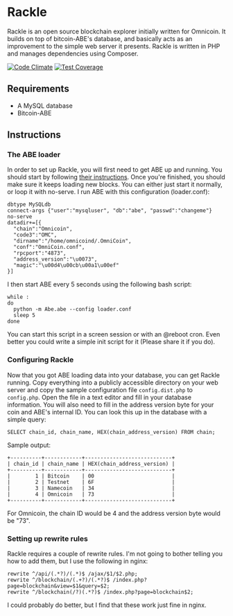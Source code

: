 # Rackle
Rackle is an open source blockchain explorer initially written for Omnicoin. It builds on top of bitcoin-ABE's database, and basically acts as an improvement to the simple web server it presents. Rackle is written in PHP and manages dependencies using Composer.

[![Code Climate](https://codeclimate.com/github/DoctorBlue/Rackle/badges/gpa.svg)](https://codeclimate.com/github/DoctorBlue/Rackle) [![Test Coverage](https://codeclimate.com/github/DoctorBlue/Rackle/badges/coverage.svg)](https://codeclimate.com/github/DoctorBlue/Rackle)

## Requirements
- A MySQL database
- Bitcoin-ABE

## Instructions
### The ABE loader
In order to set up Rackle, you will first need to get ABE up and running. You should start by following [their instructions](https://github.com/bitcoin-abe/bitcoin-abe). Once you're finished, you should make sure it keeps loading new blocks. You can either just start it normally, or loop it with no-serve. I run ABE with this configuration (loader.conf):

    dbtype MySQLdb
    connect-args {"user":"mysqluser", "db":"abe", "passwd":"changeme"}
    no-serve
    datadir+=[{
      "chain":"Omnicoin",
      "code3":"OMC",
      "dirname":"/home/omnicoind/.OmniCoin",
      "conf":"OmniCoin.conf",
      "rpcport":"4873",
      "address_version":"\u0073",
      "magic":"\u00d4\u00cb\u00a1\u00ef"
    }]

I then start ABE every 5 seconds using the following bash script:

    while :
    do
      python -m Abe.abe --config loader.conf
      sleep 5
    done

You can start this script in a screen session or with an @reboot cron. Even better you could write a simple init script for it (Please share it if you do).

### Configuring Rackle
Now that you got ABE loading data into your database, you can get Rackle running. Copy everything into a publicly accessible directory on your web server and copy the sample configuration file `config.dist.php` to `config.php`. Open the file in a text editor and fill in your database information. You will also need to fill in the address version byte for your coin and ABE's internal ID. You can look this up in the database with a simple query:

    SELECT chain_id, chain_name, HEX(chain_address_version) FROM chain;

Sample output:

    +----------+------------+----------------------------+
    | chain_id | chain_name | HEX(chain_address_version) |
    +----------+------------+----------------------------+
    |        1 | Bitcoin    | 00                         |
    |        2 | Testnet    | 6F                         |
    |        3 | Namecoin   | 34                         |
    |        4 | Omnicoin   | 73                         |
    +----------+------------+----------------------------+

For Omnicoin, the chain ID would be 4 and the address version byte would be "73".

### Setting up rewrite rules
Rackle requires a couple of rewrite rules. I'm not going to bother telling you how to add them, but I use the following in nginx:

    rewrite ^/api/(.*?)/(.*)$ /ajax/$1/$2.php;
    rewrite ^/blockchain/(.+?)/(.*?)$ /index.php?page=blockchain&view=$1&query=$2;
    rewrite ^/blockchain(/?)(.*?)$ /index.php?page=blockchain$2;

I could probably do better, but I find that these work just fine in nginx.

